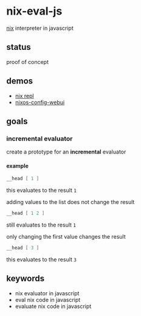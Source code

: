 # nix-eval-js

[nix](https://github.com/NixOS/nix) interpreter in javascript

## status

proof of concept

## demos

* [nix repl](https://milahu.github.io/nix-eval-js/demo/dist/)
* [nixos-config-webui](https://github.com/milahu/nixos-config-webui)

## goals

### incremental evaluator

create a prototype for an **incremental** evaluator

#### example

```nix
__head [ 1 ]
```

this evaluates to the result `1`

adding values to the list does not change the result

```nix
__head [ 1 2 ]
```

still evaluates to the result `1`

only changing the first value changes the result

```nix
__head [ 3 ]
```

this evaluates to the result `3`

## keywords

* nix evaluator in javascript
* eval nix code in javascript
* evaluate nix code in javascript
